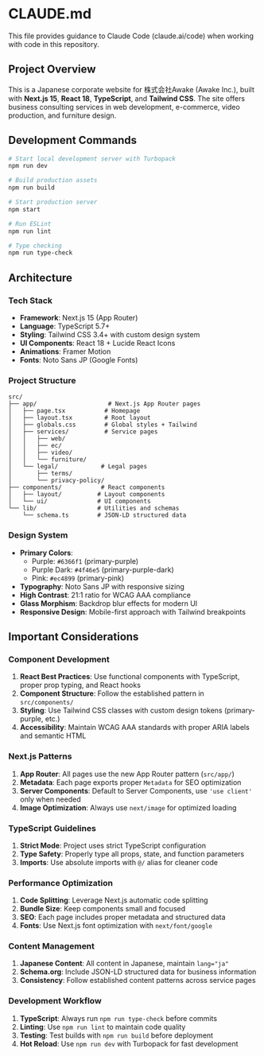 # CLAUDE.md

This file provides guidance to Claude Code (claude.ai/code) when working with code in this repository.

## Project Overview

This is a Japanese corporate website for 株式会社Awake (Awake Inc.), built with **Next.js 15**, **React 18**, **TypeScript**, and **Tailwind CSS**. The site offers business consulting services in web development, e-commerce, video production, and furniture design.

## Development Commands

```bash
# Start local development server with Turbopack
npm run dev

# Build production assets
npm run build

# Start production server
npm start

# Run ESLint
npm run lint

# Type checking
npm run type-check
```

## Architecture

### Tech Stack
- **Framework**: Next.js 15 (App Router)
- **Language**: TypeScript 5.7+
- **Styling**: Tailwind CSS 3.4+ with custom design system
- **UI Components**: React 18 + Lucide React Icons
- **Animations**: Framer Motion
- **Fonts**: Noto Sans JP (Google Fonts)

### Project Structure
```
src/
├── app/                    # Next.js App Router pages
│   ├── page.tsx           # Homepage
│   ├── layout.tsx         # Root layout
│   ├── globals.css        # Global styles + Tailwind
│   ├── services/          # Service pages
│   │   ├── web/
│   │   ├── ec/
│   │   ├── video/
│   │   └── furniture/
│   └── legal/            # Legal pages
│       ├── terms/
│       └── privacy-policy/
├── components/           # React components
│   ├── layout/          # Layout components
│   └── ui/              # UI components
└── lib/                 # Utilities and schemas
    └── schema.ts        # JSON-LD structured data
```

### Design System
- **Primary Colors**: 
  - Purple: `#6366f1` (primary-purple)
  - Purple Dark: `#4f46e5` (primary-purple-dark)
  - Pink: `#ec4899` (primary-pink)
- **Typography**: Noto Sans JP with responsive sizing
- **High Contrast**: 21:1 ratio for WCAG AAA compliance
- **Glass Morphism**: Backdrop blur effects for modern UI
- **Responsive Design**: Mobile-first approach with Tailwind breakpoints

## Important Considerations

### Component Development
1. **React Best Practices**: Use functional components with TypeScript, proper prop typing, and React hooks
2. **Component Structure**: Follow the established pattern in `src/components/`
3. **Styling**: Use Tailwind CSS classes with custom design tokens (primary-purple, etc.)
4. **Accessibility**: Maintain WCAG AAA standards with proper ARIA labels and semantic HTML

### Next.js Patterns
1. **App Router**: All pages use the new App Router pattern (`src/app/`)
2. **Metadata**: Each page exports proper `Metadata` for SEO optimization
3. **Server Components**: Default to Server Components, use `'use client'` only when needed
4. **Image Optimization**: Always use `next/image` for optimized loading

### TypeScript Guidelines
1. **Strict Mode**: Project uses strict TypeScript configuration
2. **Type Safety**: Properly type all props, state, and function parameters
3. **Imports**: Use absolute imports with `@/` alias for cleaner code

### Performance Optimization
1. **Code Splitting**: Leverage Next.js automatic code splitting
2. **Bundle Size**: Keep components small and focused
3. **SEO**: Each page includes proper metadata and structured data
4. **Fonts**: Use Next.js font optimization with `next/font/google`

### Content Management
1. **Japanese Content**: All content in Japanese, maintain `lang="ja"`
2. **Schema.org**: Include JSON-LD structured data for business information
3. **Consistency**: Follow established content patterns across service pages

### Development Workflow
1. **TypeScript**: Always run `npm run type-check` before commits
2. **Linting**: Use `npm run lint` to maintain code quality
3. **Testing**: Test builds with `npm run build` before deployment
4. **Hot Reload**: Use `npm run dev` with Turbopack for fast development